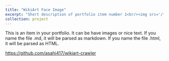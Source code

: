 ```yaml
---
title: "WikiArt Face Image"
excerpt: "Short description of portfolio item number 1<br/><img src='/files/projects_wikiart/wikiart_face.0.png'>"
collection: project
---
```


This is an item in your portfolio. It can be have images or nice text. If you name the file .md, it will be parsed as markdown. If you name the file .html, it will be parsed as HTML.

https://github.com/asahi417/wikiart-crawler
